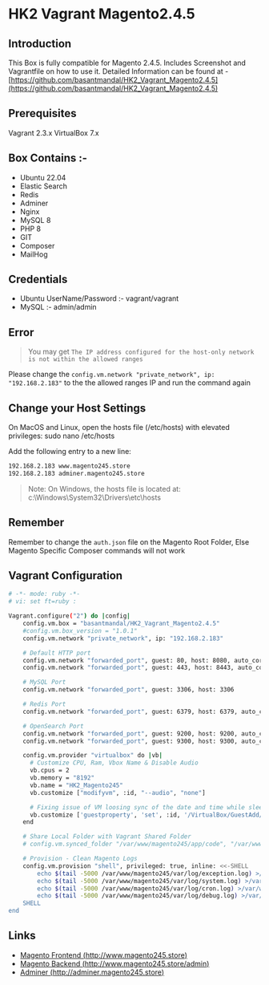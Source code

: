 # HK2 Vagrant Magento2.4.5

## Introduction
This Box is fully compatible for Magento 2.4.5. Includes Screenshot and Vagrantfile on how to use it. Detailed Information can be found at - [https://github.com/basantmandal/HK2_Vagrant_Magento2.4.5](https://github.com/basantmandal/HK2_Vagrant_Magento2.4.5)

## Prerequisites
Vagrant 2.3.x
VirtualBox 7.x

## Box Contains :- 
- Ubuntu 22.04
- Elastic Search
- Redis
- Adminer
- Nginx
- MySQL 8
- PHP 8
- GIT
- Composer
- MailHog

## Credentials
- Ubuntu UserName/Password :- vagrant/vagrant
- MySQL :- admin/admin

## Error 

> You may get `The IP address configured for the host-only network is not within the
allowed ranges`

Please change the `config.vm.network "private_network", ip: "192.168.2.183"` to the the allowed ranges IP and run the command again

## Change your Host Settings
On MacOS and Linux, open the hosts file (/etc/hosts) with elevated privileges:
sudo nano /etc/hosts

Add the following entry to a new line:

```bash
192.168.2.183 www.magento245.store
192.168.2.183 adminer.magento245.store
```

> Note: On Windows, the hosts file is located at: c:\Windows\System32\Drivers\etc\hosts

## Remember
Remember to change the `auth.json` file on the Magento Root Folder, Else Magento Specific Composer commands will not work

## Vagrant Configuration

```bash
# -*- mode: ruby -*-
# vi: set ft=ruby :

Vagrant.configure("2") do |config|
    config.vm.box = "basantmandal/HK2_Vagrant_Magento2.4.5"
    #config.vm.box_version = "1.0.1"
    config.vm.network "private_network", ip: "192.168.2.183"

    # Default HTTP port
    config.vm.network "forwarded_port", guest: 80, host: 8080, auto_correct: true
    config.vm.network "forwarded_port", guest: 443, host: 8443, auto_correct: true

    # MySQL Port
    config.vm.network "forwarded_port", guest: 3306, host: 3306

    # Redis Port
    config.vm.network "forwarded_port", guest: 6379, host: 6379, auto_correct: true

    # OpenSearch Port
    config.vm.network "forwarded_port", guest: 9200, host: 9200, auto_correct: true
    config.vm.network "forwarded_port", guest: 9300, host: 9300, auto_correct: true

    config.vm.provider "virtualbox" do |vb|
      # Customize CPU, Ram, Vbox Name & Disable Audio
      vb.cpus = 2
      vb.memory = "8192"
      vb.name = "HK2_Magento245"
      vb.customize ["modifyvm", :id, "--audio", "none"]

      # Fixing issue of VM loosing sync of the date and time while sleeping.
      vb.customize ['guestproperty', 'set', :id, '/VirtualBox/GuestAdd/VBoxService/--timesync-set-threshold', 10000]
    end

    # Share Local Folder with Vagrant Shared Folder
    # config.vm.synced_folder "/var/www/magento245/app/code", "/var/www/magento245/app/code", owner: "vagrant", group: "www-data"

    # Provision - Clean Magento Logs
    config.vm.provision "shell", privileged: true, inline: <<-SHELL
        echo $(tail -5000 /var/www/magento245/var/log/exception.log) >/var/www/magento245/var/log/exception.log
        echo $(tail -5000 /var/www/magento245/var/log/system.log) >/var/www/magento245/var/log/system.log
        echo $(tail -5000 /var/www/magento245/var/log/cron.log) >/var/www/magento245/var/log/cron.log
        echo $(tail -5000 /var/www/magento245/var/log/debug.log) >/var/www/magento245/var/log/debug.log
    SHELL
end
```

## Links
- [Magento Frontend (http://www.magento245.store)](http://www.magento245.store)
- [Magento Backend (http://www.magento245.store/admin)](http://www.magento245.store/admin)
- [Adminer (http://adminer.magento245.store)](http://adminer.magento245.store)
